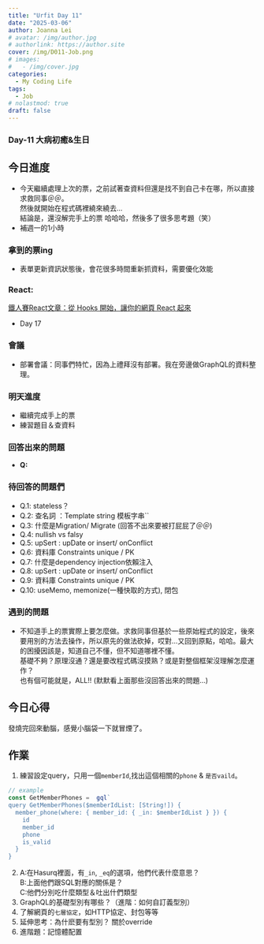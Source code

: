 ```yaml
---
title: "Urfit Day 11"
date: "2025-03-06"
author: Joanna Lei
# avatar: /img/author.jpg
# authorlink: https://author.site
cover: /img/D011-Job.png
# images:
#   - /img/cover.jpg
categories:
  - My Coding Life
tags:
  - Job
# nolastmod: true
draft: false
---
```


### Day-11 大病初癒&生日
  
<!--more-->
  
## 今日進度
- 今天繼續處理上次的票，之前試著查資料但還是找不到自己卡在哪，所以直接求救同事＠＠。  
然後就開始在程式碼裡繞來繞去...  
結論是，還沒解完手上的票 哈哈哈，然後多了很多思考題（笑）
- 補週一的1小時
### 拿到的票ing
- 表單更新資訊狀態後，會花很多時間重新抓資料，需要優化效能

### React:
[鐵人賽React文章：從 Hooks 開始，讓你的網頁 React 起來](https://ithelp.ithome.com.tw/articles/10216355)

- Day 17


### 會議 
- 部署會議：同事們特忙，因為上禮拜沒有部署。我在旁邊做GraphQL的資料整理。


### 明天進度
- 繼續完成手上的票 
- 練習題目＆查資料

### 回答出來的問題
- **Q:**   

### 待回答的問題們  
- Q.1: stateless？
- Q.2: 查名詞 ：Template string 模板字串``
- Q.3: 什麼是Migration/ Migrate (回答不出來要被打屁屁了＠＠)
- Q.4: nullish vs falsy
- Q.5: upSert : upDate or insert/ onConflict 
- Q.6: 資料庫 Constraints unique / PK
- Q.7: 什麼是dependency injection依賴注入
- Q.8: upSert : upDate or insert/ onConflict 
- Q.9: 資料庫 Constraints unique / PK
- Q.10: useMemo, memonize(一種快取的方式), 閉包

### 遇到的問題
- 不知道手上的票實際上要怎麼做。求救同事但基於一些原始程式的設定，後來要用別的方法去操作，所以原先的做法砍掉，哎對...又回到原點，哈哈。最大的困擾因該是，知道自己不懂，但不知道哪裡不懂。  
基礎不夠？原理沒通？還是要改程式碼沒摸熟？或是對整個框架沒理解怎麼運作？  
也有個可能就是，ALL!! (默默看上面那些沒回答出來的問題...)
 
## 今日心得
發燒完回來動腦，感覺小腦袋一下就冒煙了。  


## 作業
1. 練習設定query，只用一個`memberId`,找出這個相關的`phone` & `是否vaild`。  
```ts
// example
const GetMemberPhones =  gql`
query GetMemberPhones($memberIdList: [String!]) {
  member_phone(where: { member_id: { _in: $memberIdList } }) {
    id
    member_id
    phone
    is_valid
  }
}
```
2. 
    A:在Hasurq裡面，有`_in`, `_eq`的選項，他們代表什麼意思？  
    B:上面他們跟SQL對應的關係是？  
    C:他們分別吃什麼類型＆吐出什們類型  
3. GraphQL的基礎型別有哪些？（進階：如何自訂義型別）  
4. 了解網頁的`七層協定`，如HTTP協定、封包等等  
5. 延伸思考：為什麽要有型別？ 關於override  
6. 進階題：記憶體配置  


